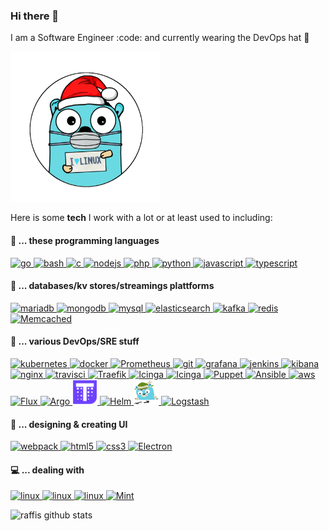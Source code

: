 ### Hi there 👋

I am a Software Engineer :code: and currently wearing the DevOps hat :tophat:

<img src="https://raw.githubusercontent.com/raffis/raffis/main/gopher.png" width="240" height="240"></img>

Here is some **tech** I work with a lot or at least used to including:

#### :pencil: ... these programming languages
<p align="left">
 <a href="https://golang.org" target="_blank"> <img src="https://devicons.github.io/devicon/devicon.git/icons/go/go-original.svg" alt="go" width="40" height="40"/> </a>
 <a href="https://www.gnu.org/software/bash/" target="_blank"> <img src="https://www.vectorlogo.zone/logos/gnu_bash/gnu_bash-icon.svg" alt="bash" width="40" height="40"/> </a>
 <a href="https://www.cprogramming.com/" target="_blank"> <img src="https://devicons.github.io/devicon/devicon.git/icons/c/c-original.svg" alt="c" width="40" height="40"/> </a>
 <a href="https://nodejs.org" target="_blank"> <img src="https://devicons.github.io/devicon/devicon.git/icons/nodejs/nodejs-original-wordmark.svg" alt="nodejs" width="40" height="40"/> </a>
 <a href="https://www.php.net" target="_blank"> <img src="https://devicons.github.io/devicon/devicon.git/icons/php/php-original.svg" alt="php" width="40" height="40"/> </a>
 <a href="https://www.python.org" target="_blank"> <img src="https://devicons.github.io/devicon/devicon.git/icons/python/python-original.svg" alt="python" width="40" height="40"/> </a>
 <a href="https://developer.mozilla.org/en-US/docs/Web/JavaScript" target="_blank"> <img src="https://devicons.github.io/devicon/devicon.git/icons/javascript/javascript-original.svg" alt="javascript" width="40" height="40"/> </a>
 <a href="https://www.typescriptlang.org/" target="_blank"> <img src="https://devicons.github.io/devicon/devicon.git/icons/typescript/typescript-original.svg" alt="typescript" width="40" height="40"/> </a>
</p>

#### :floppy_disk: ... databases/kv stores/streamings plattforms
<p align="left">
 <a href="https://mariadb.org/" target="_blank"> <img src="https://www.vectorlogo.zone/logos/mariadb/mariadb-icon.svg" alt="mariadb" width="40" height="40"/> </a>
 <a href="https://www.mongodb.com/" target="_blank"> <img src="https://devicons.github.io/devicon/devicon.git/icons/mongodb/mongodb-original-wordmark.svg" alt="mongodb" width="40" height="40"/> </a>
 <a href="https://www.mysql.com/" target="_blank"> <img src="https://devicons.github.io/devicon/devicon.git/icons/mysql/mysql-original-wordmark.svg" alt="mysql" width="40" height="40"/> </a>
 <a href="https://www.elastic.co" target="_blank"> <img src="https://www.vectorlogo.zone/logos/elastic/elastic-icon.svg" alt="elasticsearch" width="40" height="40"/> </a>
 <a href="https://kafka.apache.org/" target="_blank"> <img src="https://www.vectorlogo.zone/logos/apache_kafka/apache_kafka-icon.svg" alt="kafka" width="40" height="40"/> </a>
 <a href="https://redis.io" target="_blank"> <img src="https://devicons.github.io/devicon/devicon.git/icons/redis/redis-original-wordmark.svg" alt="redis" width="40" height="40"/> </a>
 <a href="https://memcached.org/" target="_blank"> <img src="https://www.vectorlogo.zone/logos/memcached/memcached-icon.svg" alt="Memcached" width="40" height="40"/> </a>
</p>

#### :wrench: ... various DevOps/SRE stuff
<p align="left">
 <a href="https://kubernetes.io" target="_blank"> <img src="https://www.vectorlogo.zone/logos/kubernetes/kubernetes-icon.svg" alt="kubernetes" width="40" height="40"/> </a> 
 <a href="https://www.docker.com/" target="_blank"> <img src="https://devicons.github.io/devicon/devicon.git/icons/docker/docker-original-wordmark.svg" alt="docker" width="40" height="40"/> </a>
 <a href="https://www.prometheus.io/" target="_blank"> <img src="https://www.vectorlogo.zone/logos/prometheusio/prometheusio-icon.svg" alt="Prometheus" width="40" height="40"/> </a>
 <a href="https://git-scm.com/" target="_blank"> <img src="https://www.vectorlogo.zone/logos/git-scm/git-scm-icon.svg" alt="git" width="40" height="40"/> </a>
 <a href="https://grafana.com" target="_blank"> <img src="https://www.vectorlogo.zone/logos/grafana/grafana-icon.svg" alt="grafana" width="40" height="40"/> </a>
 <a href="https://www.jenkins.io" target="_blank"> <img src="https://www.vectorlogo.zone/logos/jenkins/jenkins-icon.svg" alt="jenkins" width="40" height="40"/> </a>
 <a href="https://www.elastic.co/kibana" target="_blank"> <img src="https://www.vectorlogo.zone/logos/elasticco_kibana/elasticco_kibana-icon.svg" alt="kibana" width="40" height="40"/> </a>
 <a href="https://www.nginx.com" target="_blank"> <img src="https://devicons.github.io/devicon/devicon.git/icons/nginx/nginx-original.svg" alt="nginx" width="40" height="40"/> </a>
 <a href="https://travis-ci.org" target="_blank"> <img src="https://www.vectorlogo.zone/logos/travis-ci/travis-ci-icon.svg" alt="travisci" width="40" height="40"/> </a>
 <a href="https://traefik.io/" target="_blank"> <img src="https://www.vectorlogo.zone/logos/traefikio/traefikio-icon.svg" alt="Traefik" width="40" height="40"/> </a>
 <a href="https://gitlab.org/" target="_blank"> <img src="https://www.vectorlogo.zone/logos/gitlab/gitlab-icon.svg" alt="Icinga" width="40" height="40"/> </a>
 <a href="https://www.icinga.com/" target="_blank"> <img src="https://www.vectorlogo.zone/logos/icinga/icinga-icon.svg" alt="Icinga" width="40" height="40"/> </a>
 <a href="https://www.puppet.com/" target="_blank"> <img src="https://www.vectorlogo.zone/logos/puppet/puppet-icon.svg" alt="Puppet" width="40" height="40"/> </a>
 <a href="https://www.ansible.com/" target="_blank"> <img src="https://www.vectorlogo.zone/logos/ansible/ansible-icon.svg" alt="Ansible" width="40" height="40"/> </a>
 <a href="https://aws.amazon.com" target="_blank"> <img src="https://devicons.github.io/devicon/devicon.git/icons/amazonwebservices/amazonwebservices-original-wordmark.svg" alt="aws" width="40" height="40"/> </a>
 <a href="https://fluxcd.io/" target="_blank"> <img src="https://www.vectorlogo.zone/logos/fluxcdio/fluxcdio-icon.svg" alt="Flux" width="40" height="40"/> </a>
 <a href="https://argoproj.github.io/" target="_blank"> <img src="https://www.vectorlogo.zone/logos/argoprojio/argoprojio-icon.svg" alt="Argo" width="40" height="40"/> </a>
 <a href="https://thanos.io/" target="_blank"> <img src="https://raw.githubusercontent.com/cncf/artwork/master/projects/thanos/icon/color/thanos-icon-color.svg" alt="Thanos" width="40" height="40"/> </a>
 <a href="https://helm.sh/" target="_blank"> <img src="https://www.vectorlogo.zone/logos/helmsh/helmsh-icon.svg" alt="Helm" width="40" height="40"/> </a>
 <a href="https://www.jaegertracing.io/" target="_blank"> <img src="https://raw.githubusercontent.com/cncf/artwork/master/projects/jaeger/icon/color/jaeger-icon-color.svg" alt="Helm" width="40" height="40"/> </a>
 <a href="https://www.elastic.co/logstash/" target="_blank"> <img src="https://www.vectorlogo.zone/logos/elasticco_logstash/elasticco_logstash-icon.svg" alt="Logstash" width="40" height="40"/> </a>
</p>

#### :art: ... designing & creating UI
<p align="left">
 <a href="https://webpack.js.org" target="_blank"> <img src="https://devicons.github.io/devicon/devicon.git/icons/webpack/webpack-original.svg" alt="webpack" width="40" height="40"/> </a>
 <a href="https://www.w3.org/html/" target="_blank"> <img src="https://devicons.github.io/devicon/devicon.git/icons/html5/html5-original-wordmark.svg" alt="html5" width="40" height="40"/> </a>
 <a href="https://www.w3schools.com/css/" target="_blank"> <img src="https://devicons.github.io/devicon/devicon.git/icons/css3/css3-original-wordmark.svg" alt="css3" width="40" height="40"/> </a>
 <a href="https://www.electronjs.org/" target="_blank"> <img src="https://www.vectorlogo.zone/logos/electronjs/electronjs-icon.svg" alt="Electron" width="40" height="40"/> </a>
</p>

#### :computer: ... dealing with
<p align="left">
 <a href="https://www.linux.org/" target="_blank"> <img src="https://devicons.github.io/devicon/devicon.git/icons/linux/linux-original.svg" alt="linux" width="40" height="40"/> </a>
 <a href="https://www.ubuntu.com/" target="_blank"> <img src="https://devicons.github.io/devicon/devicon.git/icons/ubuntu/ubuntu-plain.svg" alt="linux" width="40" height="40"/> </a>
 <a href="https://www.debian.com/" target="_blank"> <img src="https://devicons.github.io/devicon/devicon.git/icons/debian/debian-original.svg" alt="linux" width="40" height="40"/> </a>
 <a href="https://linuxmint.com/" target="_blank"> <img src="https://raw.githubusercontent.com/detain/svg-logos/master/svg/linux-mint.svg" alt="Mint" width="40" height="40"/> </a>
</p>



![raffis github stats](https://github-readme-stats.vercel.app/api?username=raffis&show_icons=true)
